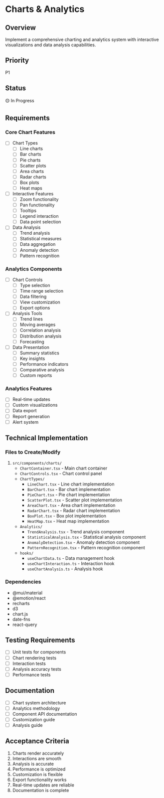 # Charts & Analytics

## Overview
Implement a comprehensive charting and analytics system with interactive visualizations and data analysis capabilities.

## Priority
P1

## Status
🟡 In Progress

## Requirements

### Core Chart Features
- [ ] Chart Types
  - [ ] Line charts
  - [ ] Bar charts
  - [ ] Pie charts
  - [ ] Scatter plots
  - [ ] Area charts
  - [ ] Radar charts
  - [ ] Box plots
  - [ ] Heat maps
- [ ] Interactive Features
  - [ ] Zoom functionality
  - [ ] Pan functionality
  - [ ] Tooltips
  - [ ] Legend interaction
  - [ ] Data point selection
- [ ] Data Analysis
  - [ ] Trend analysis
  - [ ] Statistical measures
  - [ ] Data aggregation
  - [ ] Anomaly detection
  - [ ] Pattern recognition

### Analytics Components
- [ ] Chart Controls
  - [ ] Type selection
  - [ ] Time range selection
  - [ ] Data filtering
  - [ ] View customization
  - [ ] Export options
- [ ] Analysis Tools
  - [ ] Trend lines
  - [ ] Moving averages
  - [ ] Correlation analysis
  - [ ] Distribution analysis
  - [ ] Forecasting
- [ ] Data Presentation
  - [ ] Summary statistics
  - [ ] Key insights
  - [ ] Performance indicators
  - [ ] Comparative analysis
  - [ ] Custom reports

### Analytics Features
- [ ] Real-time updates
- [ ] Custom visualizations
- [ ] Data export
- [ ] Report generation
- [ ] Alert system

## Technical Implementation

### Files to Create/Modify
1. `src/components/charts/`
   - `ChartContainer.tsx` - Main chart container
   - `ChartControls.tsx` - Chart control panel
   - `ChartTypes/`
     - `LineChart.tsx` - Line chart implementation
     - `BarChart.tsx` - Bar chart implementation
     - `PieChart.tsx` - Pie chart implementation
     - `ScatterPlot.tsx` - Scatter plot implementation
     - `AreaChart.tsx` - Area chart implementation
     - `RadarChart.tsx` - Radar chart implementation
     - `BoxPlot.tsx` - Box plot implementation
     - `HeatMap.tsx` - Heat map implementation
   - `Analytics/`
     - `TrendAnalysis.tsx` - Trend analysis component
     - `StatisticalAnalysis.tsx` - Statistical analysis component
     - `AnomalyDetection.tsx` - Anomaly detection component
     - `PatternRecognition.tsx` - Pattern recognition component
   - `hooks/`
     - `useChartData.ts` - Data management hook
     - `useChartInteraction.ts` - Interaction hook
     - `useChartAnalysis.ts` - Analysis hook

### Dependencies
- @mui/material
- @emotion/react
- recharts
- d3
- chart.js
- date-fns
- react-query

## Testing Requirements
- [ ] Unit tests for components
- [ ] Chart rendering tests
- [ ] Interaction tests
- [ ] Analysis accuracy tests
- [ ] Performance tests

## Documentation
- [ ] Chart system architecture
- [ ] Analytics methodology
- [ ] Component API documentation
- [ ] Customization guide
- [ ] Analysis guide

## Acceptance Criteria
1. Charts render accurately
2. Interactions are smooth
3. Analysis is accurate
4. Performance is optimized
5. Customization is flexible
6. Export functionality works
7. Real-time updates are reliable
8. Documentation is complete 
